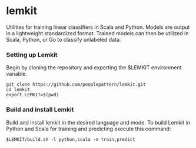 lemkit
======

Utilities for training linear classifiers in Scala and Python. Models are output in a lightweight standardized format. Trained models can then be utilized in Scala, Python, or Go to classify unlabeled data.

### Setting up Lemkit

Begin by cloning the repository and exporting the $LEMKIT environment variable.

    git clone https://github.com/peoplepattern/lemkit.git
    cd lemkit
    export LEMKIT=$(pwd)

### Build and install Lemkit 

Build and install lemkit in the desired language and mode. To build Lemkit in Python and Scala for training and predicting execute this command:

    $LEMKIT/build.sh -l python,scala -m train,predict

